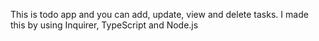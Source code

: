 This is todo app and you can add, update, view and delete tasks.
I made this by using Inquirer, TypeScript and Node.js